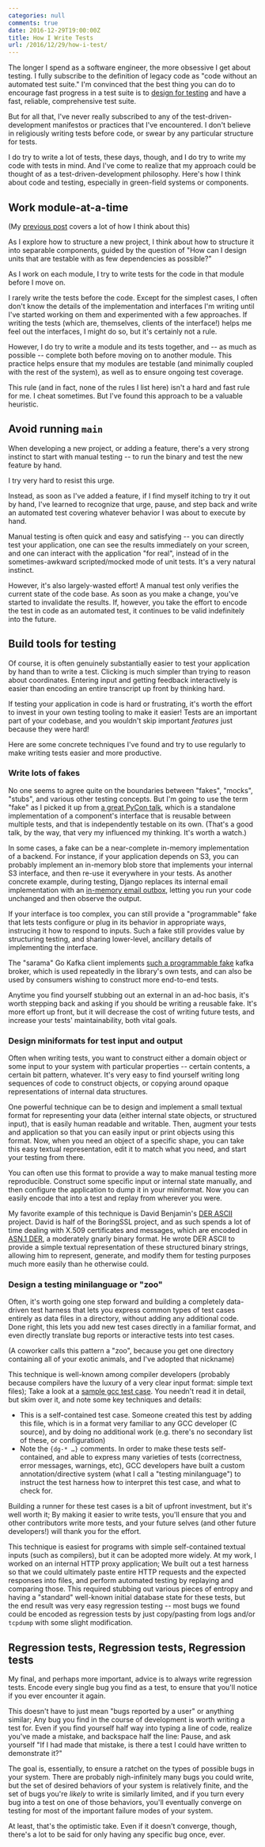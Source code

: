 ```yaml
---
categories: null
comments: true
date: 2016-12-29T19:00:00Z
title: How I Write Tests
url: /2016/12/29/how-i-test/
---
```


The longer I spend as a software engineer, the more obsessive I get
about testing. I fully subscribe to the definition of legacy code as
"code without an automated test suite." I'm convinced that the best
thing you can do to encourage fast progress in a test suite is to
[design for testing][design-for-testing] and have a fast, reliable,
comprehensive test suite.

But for all that, I've never really subscribed to any of the
test-driven-development manifestos or practices that I've
encountered. I don't believe in religiously writing tests before code,
or swear by any particular structure for tests.

I do try to write a lot of tests, these days, though, and I do try to
write my code with tests in mind. And I've come to realize that my
approach could be thought of as a test-driven-development
philosophy. Here's how I think about code and testing, especially in
green-field systems or components.

## Work module-at-a-time

(My [previous post][design-for-testing] covers a lot of how I think
about this)

As I explore how to structure a new project, I think about how to
structure it into separable components, guided by the question of "How
can I design units that are testable with as few dependencies as
possible?"

As I work on each module, I try to write tests for the code in that
module before I move on.

I rarely write the tests before the code. Except for the simplest
cases, I often don't know the details of the implementation and
interfaces I'm writing until I've started working on them and
experimented with a few approaches. If writing the tests (which are,
themselves, clients of the interface!) helps me feel out the
interfaces, I might do so, but it's certainly not a rule.

However, I do try to write a module and its tests together, and -- as
much as possible -- complete both before moving on to another
module. This practice helps ensure that my modules are testable (and
minimally coupled with the rest of the system), as well as to ensure
ongoing test coverage.

This rule (and in fact, none of the rules I list here) isn't a hard
and fast rule for me. I cheat sometimes. But I've found this approach
to be a valuable heuristic.

## Avoid running `main`

When developing a new project, or adding a feature, there's a very
strong instinct to start with manual testing -- to run the binary and
test the new feature by hand.

I try very hard to resist this urge.

Instead, as soon as I've added a feature, if I find myself itching to
try it out by hand, I've learned to recognize that urge, pause, and
step back and write an automated test covering whatever behavior I was
about to execute by hand.

Manual testing is often quick and easy and satisfying -- you can
directly test your application, one can see the results immediately on
your screen, and one can interact with the application "for real",
instead of in the sometimes-awkward scripted/mocked mode of unit
tests. It's a very natural instinct.

However, it's also largely-wasted effort! A manual test only verifies
the current state of the code base. As soon as you make a change,
you've started to invalidate the results. If, however, you take the
effort to encode the test in code as an automated test, it continues
to be valid indefinitely into the future.

## Build tools for testing

Of course, it is often genuinely substantially easier to test your
application by hand than to write a test. Clicking is much simpler
than trying to reason about coordinates. Entering input and getting
feedback interactively is easier than encoding an entire transcript up
front by thinking hard.

If testing your application in code is hard or frustrating, it's worth
the effort to invest in your own testing tooling to make it easier!
Tests are an important part of your codebase, and you wouldn't skip
important *features* just because they were hard!

Here are some concrete techniques I've found and try to use regularly
to make writing tests easier and more productive.

### Write lots of fakes

No one seems to agree quite on the boundaries between "fakes",
"mocks", "stubs", and various other testing concepts. But I'm going to
use the term "fake" as I picked it up from
[a great PyCon talk][stop-mocking], which is a standalone
implementation of a component's interface that is reusable between
multiple tests, and that is independently testable on its own. (That's
a good talk, by the way, that very my influenced my thinking. It's
worth a watch.)

In some cases, a fake can be a near-complete in-memory implementation
of a backend. For instance, if your application depends on S3, you can
probably implement an in-memory blob store that implements your
internal S3 interface, and then re-use it everywhere in your tests. As
another concrete example, during testing, Django replaces its internal
email implementation with an [in-memory email outbox][django-email],
letting you run your code unchanged and then observe the output.

If your interface is too complex, you can still provide a
"programmable" fake that lets tests configure or plug in its behavior
in appropriate ways, instrucing it how to respond to inputs. Such a
fake still provides value by structuring testing, and sharing
lower-level, ancillary details of implementing the interface.

The "sarama" Go Kafka client implements
[such a programmable fake](https://godoc.org/github.com/Shopify/sarama#MockBroker)
kafka broker, which is used repeatedly in the library's own tests, and
can also be used by consumers wishing to construct more end-to-end
tests.

Anytime you find yourself stubbing out an external in an ad-hoc basis,
it's worth stepping back and asking if you should be writing a
reusable fake. It's more effort up front, but it will decrease the
cost of writing future tests, and increase your tests'
maintainability, both vital goals.

### Design miniformats for test input and output

Often when writing tests, you want to construct either a domain object
or some input to your system with particular properties -- certain
contents, a certain bit pattern, whatever. It's very easy to find
yourself writing long sequences of code to construct objects, or
copying around opaque representations of internal data structures.

One powerful technique can be to design and implement a small textual
format for representing your data (either internal state objects, or
structured input), that is easily human readable and writable. Then,
augment your tests and application so that you can easily input or
print objects using this format. Now, when you need an object of a
specific shape, you can take this easy textual representation, edit it
to match what you need, and start your testing from there.

You can often use this format to provide a way to make manual testing
more reproducible. Construct some specific input or internal state
manually, and then configure the application to dump it in your
miniformat. Now you can easily encode that into a test and replay from
wherever you were.

My favorite example of this technique is David Benjamin's
[DER ASCII][der-ascii] project. David is half of the BoringSSL
project, and as such spends a lot of time dealing with X.509
certificates and messages, which are encoded in [ASN.1 DER][der], a
moderately gnarly binary format. He wrote DER ASCII to provide a
simple textual representation of these structured binary strings,
allowing him to represent, generate, and modify them for testing
purposes much more easily than he otherwise could.

### Design a testing minilanguage or "zoo"

Often, it's worth going one step forward and building a completely
data-driven test harness that lets you express common types of test
cases entirely as data files in a directory, without adding any
additional code. Done right, this lets you add new test cases directly
in a familiar format, and even directly translate bug reports or
interactive tests into test cases.

(A coworker calls this pattern a "zoo", because you get one directory
containing all of your exotic animals, and I've adopted that nickname)

This technique is well-known among compiler developers (probably
because compilers have the luxury of a very clear input format: simple
text files); Take a look at a [sample gcc test case][gcc-test]. You
needn't read it in detail, but skim over it, and note some key
techniques and details:

 - This is a self-contained test case. Someone created this test by
   adding this file, which is in a format very familiar to any GCC
   developer (C source), and by doing no additional work (e.g. there's
   no secondary list of these, or configuration)
 - Note the `{dg-* …}` comments. In order to make these tests
   self-contained, and able to express many varieties of tests
   (correctness, error messages, warnings, etc), GCC developers have
   built a custom annotation/directive system (what I call a "testing
   minilanguage") to instruct the test harness how to interpret this
   test case, and what to check for.

[gcc-test]: https://github.com/gcc-mirror/gcc/blob/87d59e72dfe85065aa3fdefdd01dd538292392ea/gcc/testsuite/c-c%2B%2B-common/array-lit.c

Building a runner for these test cases is a bit of upfront investment,
but it's well worth it; By making it easier to write tests, you'll
ensure that you and other contributors write more tests, and your
future selves (and other future developers!) will thank you for the
effort.

This technique is easiest for programs with simple self-contained
textual inputs (such as compilers), but it can be adopted more
widely. At my work, I worked on an internal HTTP proxy application; We
built out a test harness so that we could ultimately paste entire HTTP
requests and the expected responses into files, and perform automated
testing by replaying and comparing those. This required stubbing out
various pieces of entropy and having a "standard" well-known initial
database state for these tests, but the end result was very easy
regression testing -- most bugs we found could be encoded as
regression tests by just copy/pasting from logs and/or `tcpdump` with
some slight modification.

## Regression tests, Regression tests, Regression tests

My final, and perhaps more important, advice is to always write
regression tests. Encode every single bug you find as a test, to
ensure that you'll notice if you ever encounter it again.

This doesn't have to just mean "bugs reported by a user" or anything
similar; Any bug you find in the course of development is worth
writing a test for. Even if you find yourself half way into typing a
line of code, realize you've made a mistake, and backspace half the
line: Pause, and ask yourself "If I had made that mistake, is there a
test I could have written to demonstrate it?"

The goal is, essentially, to ensure a ratchet on the types of possible
bugs in your system. There are probably nigh-infinitely many bugs you
could write, but the set of desired behaviors of your system is
relatively finite, and the set of bugs you're *likely* to write is
similarly limited, and if you turn every bug into a test on one of
those behaviors, you'll eventually converge on testing for most of the
important failure modes of your system.

At least, that's the optimistic take. Even if it doesn't converge,
though, there's a lot to be said for only having any specific bug
once, ever.

[design-for-testing]: /2016/03/design-for-testability/
[stop-mocking]: https://www.youtube.com/watch?v=Xu5EhKVZdV8
[django-email]: https://docs.djangoproject.com/en/1.10/topics/testing/tools/#email-services
[der]: https://en.wikipedia.org/wiki/X.690#DER_encoding
[der-ascii]: https://github.com/google/der-ascii
